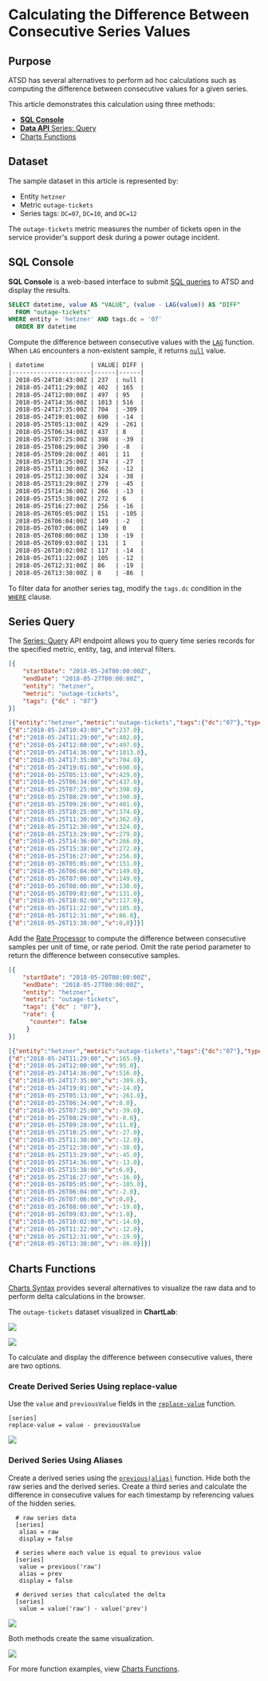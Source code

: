 # Calculating the Difference Between Consecutive Series Values

## Purpose

ATSD has several alternatives to perform ad hoc calculations such as computing the difference between consecutive values for a given series.

This article demonstrates this calculation using three methods:

* [**SQL Console**](https://axibase.com/docs/atsd/sql/sql-console.html)
* [**Data API** Series: Query](https://axibase.com/docs/atsd/api/data/series/query.html)
* [Charts Functions](https://github.com/axibase/charts/blob/master/README.md)

## Dataset

The sample dataset in this article is represented by:

* Entity `hetzner`
* Metric `outage-tickets`
* Series tags: `DC=07`, `DC=10`, and `DC=12`

The `outage-tickets` metric measures the number of tickets open in the service provider's support desk during a power outage incident.

## SQL Console

**SQL Console** is a web-based interface to submit [SQL queries](https://axibase.com/docs/atsd/sql) to ATSD and display the results.

```sql
SELECT datetime, value AS "VALUE", (value - LAG(value)) AS "DIFF"
  FROM "outage-tickets"
WHERE entity = 'hetzner' AND tags.dc = '07'
  ORDER BY datetime
```

Compute the difference between consecutive values with the [`LAG`](https://axibase.com/docs/atsd/sql/#lag) function. When `LAG` encounters a non-existent sample, it returns [`null`](https://axibase.com/docs/atsd/sql/#null) value.

```txt
| datetime             | VALUE| DIFF |
|----------------------|------|------|
| 2018-05-24T10:43:00Z | 237  | null |
| 2018-05-24T11:29:00Z | 402  | 165  |
| 2018-05-24T12:00:00Z | 497  | 95   |
| 2018-05-24T14:36:00Z | 1013 | 516  |
| 2018-05-24T17:35:00Z | 704  | -309 |
| 2018-05-24T19:01:00Z | 690  | -14  |
| 2018-05-25T05:13:00Z | 429  | -261 |
| 2018-05-25T06:34:00Z | 437  | 8    |
| 2018-05-25T07:25:00Z | 398  | -39  |
| 2018-05-25T08:29:00Z | 390  | -8   |
| 2018-05-25T09:28:00Z | 401  | 11   |
| 2018-05-25T10:25:00Z | 374  | -27  |
| 2018-05-25T11:30:00Z | 362  | -12  |
| 2018-05-25T12:30:00Z | 324  | -38  |
| 2018-05-25T13:29:00Z | 279  | -45  |
| 2018-05-25T14:36:00Z | 266  | -13  |
| 2018-05-25T15:38:00Z | 272  | 6    |
| 2018-05-25T16:27:00Z | 256  | -16  |
| 2018-05-26T05:05:00Z | 151  | -105 |
| 2018-05-26T06:04:00Z | 149  | -2   |
| 2018-05-26T07:06:00Z | 149  | 0    |
| 2018-05-26T08:00:00Z | 130  | -19  |
| 2018-05-26T09:03:00Z | 131  | 1    |
| 2018-05-26T10:02:00Z | 117  | -14  |
| 2018-05-26T11:22:00Z | 105  | -12  |
| 2018-05-26T12:31:00Z | 86   | -19  |
| 2018-05-26T13:38:00Z | 0    | -86  |
```

To filter data for another series tag, modify the `tags.dc` condition in the [`WHERE`](https://axibase.com/docs/atsd/sql/#where-clause) clause.

## Series Query

The [Series: Query](https://axibase.com/docs/atsd/api/data/series/query.html) API endpoint allows you to query time series records for the specified metric, entity, tag, and interval filters.

```json
[{
    "startDate": "2018-05-24T00:00:00Z",
    "endDate": "2018-05-27T00:00:00Z",
    "entity": "hetzner",
    "metric": "outage-tickets",
    "tags": {"dc" : "07"}
}]
```

```json
[{"entity":"hetzner","metric":"outage-tickets","tags":{"dc":"07"},"type":"HISTORY","aggregate":{"type":"DETAIL"},"data":[
{"d":"2018-05-24T10:43:00","v":237.0},
{"d":"2018-05-24T11:29:00","v":402.0},
{"d":"2018-05-24T12:00:00","v":497.0},
{"d":"2018-05-24T14:36:00","v":1013.0},
{"d":"2018-05-24T17:35:00","v":704.0},
{"d":"2018-05-24T19:01:00","v":690.0},
{"d":"2018-05-25T05:13:00","v":429.0},
{"d":"2018-05-25T06:34:00","v":437.0},
{"d":"2018-05-25T07:25:00","v":398.0},
{"d":"2018-05-25T08:29:00","v":390.0},
{"d":"2018-05-25T09:28:00","v":401.0},
{"d":"2018-05-25T10:25:00","v":374.0},
{"d":"2018-05-25T11:30:00","v":362.0},
{"d":"2018-05-25T12:30:00","v":324.0},
{"d":"2018-05-25T13:29:00","v":279.0},
{"d":"2018-05-25T14:36:00","v":266.0},
{"d":"2018-05-25T15:38:00","v":272.0},
{"d":"2018-05-25T16:27:00","v":256.0},
{"d":"2018-05-26T05:05:00","v":151.0},
{"d":"2018-05-26T06:04:00","v":149.0},
{"d":"2018-05-26T07:06:00","v":149.0},
{"d":"2018-05-26T08:00:00","v":130.0},
{"d":"2018-05-26T09:03:00","v":131.0},
{"d":"2018-05-26T10:02:00","v":117.0},
{"d":"2018-05-26T11:22:00","v":105.0},
{"d":"2018-05-26T12:31:00","v":86.0},
{"d":"2018-05-26T13:38:00","v":0.0}]}]
```

Add the [Rate Processor](https://axibase.com/docs/atsd/api/data/series/rate.html) to compute the difference between consecutive samples per unit of time, or rate period. Omit the rate period parameter to return the difference between consecutive samples.

```json
[{
    "startDate": "2018-05-20T00:00:00Z",
    "endDate": "2018-05-27T00:00:00Z",
    "entity": "hetzner",
    "metric": "outage-tickets",
    "tags": {"dc" : "07"},
    "rate": {
      "counter": false
     }
}]
```

```json
[{"entity":"hetzner","metric":"outage-tickets","tags":{"dc":"07"},"type":"HISTORY","aggregate":{"type":"DETAIL"},"rate":{"period":{"count":0,"unit":"SECOND"},"counter":false,"order":0},"data":[
{"d":"2018-05-24T11:29:00","v":165.0},
{"d":"2018-05-24T12:00:00","v":95.0},
{"d":"2018-05-24T14:36:00","v":516.0},
{"d":"2018-05-24T17:35:00","v":-309.0},
{"d":"2018-05-24T19:01:00","v":-14.0},
{"d":"2018-05-25T05:13:00","v":-261.0},
{"d":"2018-05-25T06:34:00","v":8.0},
{"d":"2018-05-25T07:25:00","v":-39.0},
{"d":"2018-05-25T08:29:00","v":-8.0},
{"d":"2018-05-25T09:28:00","v":11.0},
{"d":"2018-05-25T10:25:00","v":-27.0},
{"d":"2018-05-25T11:30:00","v":-12.0},
{"d":"2018-05-25T12:30:00","v":-38.0},
{"d":"2018-05-25T13:29:00","v":-45.0},
{"d":"2018-05-25T14:36:00","v":-13.0},
{"d":"2018-05-25T15:38:00","v":6.0},
{"d":"2018-05-25T16:27:00","v":-16.0},
{"d":"2018-05-26T05:05:00","v":-105.0},
{"d":"2018-05-26T06:04:00","v":-2.0},
{"d":"2018-05-26T07:06:00","v":0.0},
{"d":"2018-05-26T08:00:00","v":-19.0},
{"d":"2018-05-26T09:03:00","v":1.0},
{"d":"2018-05-26T10:02:00","v":-14.0},
{"d":"2018-05-26T11:22:00","v":-12.0},
{"d":"2018-05-26T12:31:00","v":-19.0},
{"d":"2018-05-26T13:38:00","v":-86.0}]}]
```

## Charts Functions

[Charts Syntax](https://github.com/axibase/charts/blob/master/README.md#axibase-charts) provides several alternatives to visualize the raw data and to perform delta calculations in the browser.

The `outage-tickets` dataset visualized in **ChartLab**:

![](./images/dc07.png)

[![](./images/button.png)](https://apps.axibase.com/chartlab/6d7ab88d#fullscreen)

To calculate and display the difference between consecutive values, there are two options.

### Create Derived Series Using replace-value

Use the `value` and `previousValue` fields in the [`replace-value`](https://axibase.com/products/axibase-time-series-database/visualization/widgets/configuring-the-widgets/) function.

```ls
[series]
replace-value = value - previousValue
```

[![](./images/button.png)](https://apps.axibase.com/chartlab/af56007b#fullscreen)

### Derived Series Using Aliases

Create a derived series using the [`previous(alias)`](https://github.com/axibase/charts/blob/master/syntax/functions.md#previous) function.  Hide both the raw series and the derived series. Create a third series and calculate the difference in consecutive values for each timestamp by referencing values of the hidden series.

```ls
  # raw series data
  [series]
   alias = raw
   display = false

  # series where each value is equal to previous value
  [series]
   value = previous('raw')
   alias = prev
   display = false

  # derived series that calculated the delta
  [series]
   value = value('raw') - value('prev')
```

[![](./images/button.png)](https://apps.axibase.com/chartlab/a7b29712)

Both methods create the same visualization.

![](./images/dc07-delta1.png)

For more function examples, view [Charts Functions](https://github.com/axibase/charts/blob/master/syntax/functions.md#-functions).
